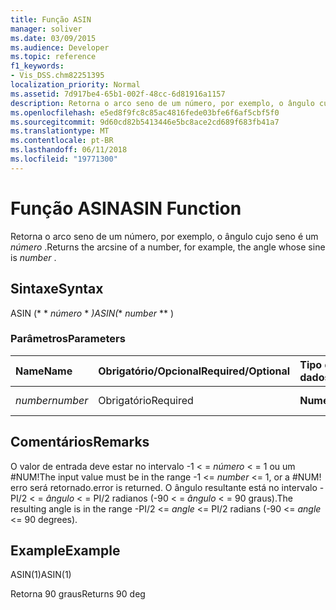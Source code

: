 ```yaml
---
title: Função ASIN
manager: soliver
ms.date: 03/09/2015
ms.audience: Developer
ms.topic: reference
f1_keywords:
- Vis_DSS.chm82251395
localization_priority: Normal
ms.assetid: 7d917be4-65b1-002f-48cc-6d81916a1157
description: Retorna o arco seno de um número, por exemplo, o ângulo cujo seno é um número.
ms.openlocfilehash: e5ed8f9fc8c85ac4816fede03bfe6f6af5cbf5f0
ms.sourcegitcommit: 9d60cd82b5413446e5bc8ace2cd689f683fb41a7
ms.translationtype: MT
ms.contentlocale: pt-BR
ms.lasthandoff: 06/11/2018
ms.locfileid: "19771300"
---
```

# <a name="asin-function"></a><span data-ttu-id="9aa71-103">Função ASIN</span><span class="sxs-lookup"><span data-stu-id="9aa71-103">ASIN Function</span></span>

<span data-ttu-id="9aa71-104">Retorna o arco seno de um número, por exemplo, o ângulo cujo seno é um *número* .</span><span class="sxs-lookup"><span data-stu-id="9aa71-104">Returns the arcsine of a number, for example, the angle whose sine is  *number*  .</span></span> 
  
## <a name="syntax"></a><span data-ttu-id="9aa71-105">Sintaxe</span><span class="sxs-lookup"><span data-stu-id="9aa71-105">Syntax</span></span>

<span data-ttu-id="9aa71-106">ASIN (* * *número* * *)</span><span class="sxs-lookup"><span data-stu-id="9aa71-106">ASIN(** *number* ** )</span></span> 
  
### <a name="parameters"></a><span data-ttu-id="9aa71-107">Parâmetros</span><span class="sxs-lookup"><span data-stu-id="9aa71-107">Parameters</span></span>

|<span data-ttu-id="9aa71-108">**Name**</span><span class="sxs-lookup"><span data-stu-id="9aa71-108">**Name**</span></span>|<span data-ttu-id="9aa71-109">**Obrigatório/Opcional**</span><span class="sxs-lookup"><span data-stu-id="9aa71-109">**Required/Optional**</span></span>|<span data-ttu-id="9aa71-110">**Tipo de dados**</span><span class="sxs-lookup"><span data-stu-id="9aa71-110">**Data Type**</span></span>|<span data-ttu-id="9aa71-111">**Descrição**</span><span class="sxs-lookup"><span data-stu-id="9aa71-111">**Description**</span></span>|
|:-----|:-----|:-----|:-----|
| <span data-ttu-id="9aa71-112">_number_</span><span class="sxs-lookup"><span data-stu-id="9aa71-112">_number_</span></span> <br/> |<span data-ttu-id="9aa71-113">Obrigatório</span><span class="sxs-lookup"><span data-stu-id="9aa71-113">Required</span></span>  <br/> |<span data-ttu-id="9aa71-114">**Numérico**</span><span class="sxs-lookup"><span data-stu-id="9aa71-114">**Numeric**</span></span> <br/> |<span data-ttu-id="9aa71-115">O seno do ângulo.</span><span class="sxs-lookup"><span data-stu-id="9aa71-115">The sine of the angle.</span></span>  <br/> |
   
## <a name="remarks"></a><span data-ttu-id="9aa71-116">Comentários</span><span class="sxs-lookup"><span data-stu-id="9aa71-116">Remarks</span></span>

<span data-ttu-id="9aa71-117">O valor de entrada deve estar no intervalo -1 < = *número* < = 1 ou um #NUM!</span><span class="sxs-lookup"><span data-stu-id="9aa71-117">The input value must be in the range -1 <=  *number*  <= 1, or a #NUM!</span></span> <span data-ttu-id="9aa71-118">erro será retornado.</span><span class="sxs-lookup"><span data-stu-id="9aa71-118">error is returned.</span></span> <span data-ttu-id="9aa71-119">O ângulo resultante está no intervalo -PI/2 < = *ângulo* < = PI/2 radianos (-90 < = *ângulo* < = 90 graus).</span><span class="sxs-lookup"><span data-stu-id="9aa71-119">The resulting angle is in the range -PI/2 <=  *angle*  <= PI/2 radians (-90 <=  *angle*  <= 90 degrees).</span></span> 
  
## <a name="example"></a><span data-ttu-id="9aa71-120">Example</span><span class="sxs-lookup"><span data-stu-id="9aa71-120">Example</span></span>

<span data-ttu-id="9aa71-121">ASIN(1)</span><span class="sxs-lookup"><span data-stu-id="9aa71-121">ASIN(1)</span></span>
  
<span data-ttu-id="9aa71-122">Retorna 90 graus</span><span class="sxs-lookup"><span data-stu-id="9aa71-122">Returns 90 deg</span></span>
  


